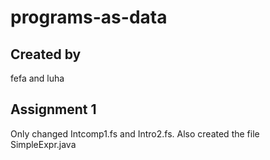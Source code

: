 # programs-as-data

## Created by

fefa and luha

## Assignment 1

Only changed Intcomp1.fs and Intro2.fs.
Also created the file SimpleExpr.java
